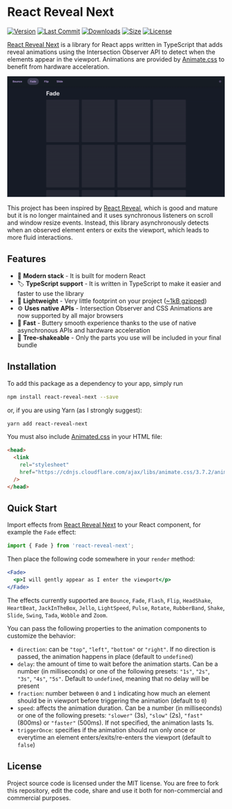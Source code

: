 # React Reveal Next

[![Version](https://badgen.net/npm/v/react-reveal-next)](https://www.npmjs.com/package/react-reveal-next/v/latest)
[![Last Commit](https://badgen.net/github/last-commit/dennismorello/react-reveal-next)](https://github.com/dennismorello/react-reveal-next/commits/master)
[![Downloads](https://badgen.net/npm/dt/react-reveal-next)](https://www.npmjs.com/package/react-reveal-next/v/latest)
[![Size](https://badgen.net/bundlephobia/minzip/react-reveal-next)](https://bundlephobia.com/result?p=react-reveal-next@latest)
[![License](https://badgen.net/npm/license/react-reveal-next)](https://www.npmjs.com/package/react-reveal-next/v/latest)

[React Reveal Next](https://github.com/dennismorello/react-reveal-next) is a library for React apps written in TypeScript that adds reveal animations using the Intersection Observer API to detect when the elements appear in the viewport. Animations are provided by [Animate.css](https://github.com/daneden/animate.css) to benefit from hardware acceleration.

![Demo](./doc/react-reveal-next-demo.gif)

This project has been inspired by [React Reveal](https://github.com/rnosov/react-reveal), which is good and mature but it is no longer maintained and it uses synchronous listeners on scroll and window resize events. Instead, this library asynchronously detects when an observed element enters or exits the viewport, which leads to more fluid interactions.

## Features

- 🎁 **Modern stack** - It is built for modern React
- 🏷 **TypeScript support** - It is written in TypeScript to make it easier and faster to use the library
- 🍃 **Lightweight** - Very little footprint on your project ([~1kB gzipped](https://bundlephobia.com/result?p=react-reveal-next))
- ⚙️ **Uses native APIs** - Intersection Observer and CSS Animations are now supported by all major browsers
- 🚀 **Fast** - Buttery smooth experience thanks to the use of native asynchronous APIs and hardware acceleration
- 🌳 **Tree-shakeable** - Only the parts you use will be included in your final bundle

## Installation

To add this package as a dependency to your app, simply run

```sh
npm install react-reveal-next --save
```

or, if you are using Yarn (as I strongly suggest):

```sh
yarn add react-reveal-next
```

You must also include [Animated.css](https://daneden.github.io/animate.css/) in your HTML file:

```html
<head>
  <link
    rel="stylesheet"
    href="https://cdnjs.cloudflare.com/ajax/libs/animate.css/3.7.2/animate.min.css"
  />
</head>
```

## Quick Start

Import effects from [React Reveal Next](https://www.npmjs.com/package/react-reveal-next) to your React component, for example the `Fade` effect:

```js
import { Fade } from 'react-reveal-next';
```

Then place the following code somewhere in your `render` method:

```jsx
<Fade>
  <p>I will gently appear as I enter the viewport</p>
</Fade>
```

The effects currently supported are `Bounce`, `Fade`, `Flash`, `Flip`, `HeadShake`, `HeartBeat`, `JackInTheBox`, `Jello`, `LightSpeed`, `Pulse`, `Rotate`, `RubberBand`, `Shake`, `Slide`, `Swing`, `Tada`, `Wobble` and `Zoom`.

You can pass the following properties to the animation components to customize the behavior:

- `direction`: can be `"top"`, `"left"`, `"bottom"` or `"right"`. If no direction is passed, the animation happens in place (default to `undefined`)
- `delay`: the amount of time to wait before the animation starts. Can be a number (in milliseconds) or one of the following presets: `"1s"`, `"2s"`, `"3s"`, `"4s"`, `"5s"`. Default to `undefined`, meaning that no delay will be present
- `fraction`: number between `0` and `1` indicating how much an element should be in viewport before triggering the animation (default to `0`)
- `speed`: affects the animation duration. Can be a number (in milliseconds) or one of the following presets: `"slower"` (3s), `"slow"` (2s), `"fast"` (800ms) or `"faster"` (500ms). If not specified, the animation lasts 1s.
- `triggerOnce`: specifies if the animation should run only once or everytime an element enters/exits/re-enters the viewport (default to `false`)

## License

Project source code is licensed under the MIT license. You are free to fork this repository, edit the code, share and use it both for non-commercial and commercial purposes.
